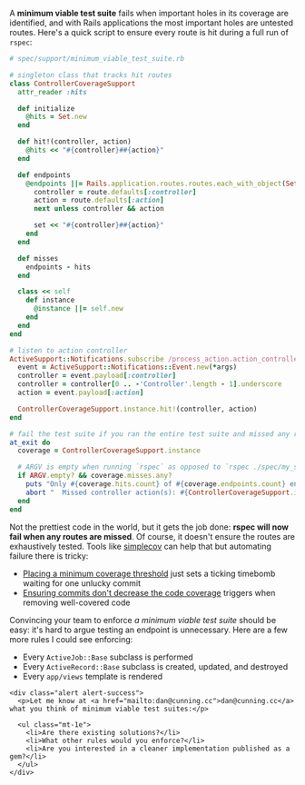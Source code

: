 A __minimum viable test suite__ fails when important holes in its coverage are identified, and with Rails applications the most important holes are untested routes. Here's a quick script to ensure every route is hit during a full run of `rspec`:

```ruby
# spec/support/minimum_viable_test_suite.rb

# singleton class that tracks hit routes
class ControllerCoverageSupport
  attr_reader :hits

  def initialize
    @hits = Set.new
  end

  def hit!(controller, action)
    @hits << "#{controller}##{action}"
  end

  def endpoints
    @endpoints ||= Rails.application.routes.routes.each_with_object(Set.new) do |route, set|
      controller = route.defaults[:controller]
      action = route.defaults[:action]
      next unless controller && action

      set << "#{controller}##{action}"
    end
  end

  def misses
    endpoints - hits
  end

  class << self
    def instance
      @instance ||= self.new
    end
  end
end

# listen to action controller
ActiveSupport::Notifications.subscribe /process_action.action_controller/ do |*args|
  event = ActiveSupport::Notifications::Event.new(*args)
  controller = event.payload[:controller]
  controller = controller[0 .. -'Controller'.length - 1].underscore
  action = event.payload[:action]

  ControllerCoverageSupport.instance.hit!(controller, action)
end

# fail the test suite if you ran the entire test suite and missed any routes
at_exit do
  coverage = ControllerCoverageSupport.instance

  # ARGV is empty when running `rspec` as opposed to `rspec ./spec/my_spec.rb`
  if ARGV.empty? && coverage.misses.any?
    puts "Only #{coverage.hits.count} of #{coverage.endpoints.count} endpoints were hit"
    abort "  Missed controller action(s): #{ControllerCoverageSupport.instance.misses.to_a.sort.join(', ')}"
  end
end
```

Not the prettiest code in the world, but it gets the job done: __rspec will now fail when any routes are missed__. Of course, it doesn't ensure the routes are exhaustively tested. Tools like [simplecov](https://github.com/colszowka/simplecov) can help that but automating failure there is tricky:

* [Placing a minimum coverage threshold](https://github.com/colszowka/simplecov/issues/373) just sets a ticking timebomb waiting for one unlucky commit
* [Ensuring commits don't decrease the code coverage](https://github.com/colszowka/simplecov/issues/11) triggers when removing well-covered code

Convincing your team to enforce _a minimum viable test suite_ should be easy: it's hard to argue testing an endpoint is unnecessary. Here are a few more rules I could see enforcing:

* Every `ActiveJob::Base` subclass is performed
* Every `ActiveRecord::Base` subclass is created, updated, and destroyed
* Every `app/views` template is rendered

```raw
<div class="alert alert-success">
  <p>Let me know at <a href="mailto:dan@cunning.cc">dan@cunning.cc</a> what you think of minimum viable test suites:</p>

  <ul class="mt-1e">
    <li>Are there existing solutions?</li>
    <li>What other rules would you enforce?</li>
    <li>Are you interested in a cleaner implementation published as a gem?</li>
  </ul>
</div>
```
